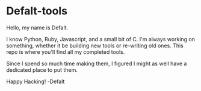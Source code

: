 # Defalt-tools
Hello, my name is Defalt.

I know Python, Ruby, Javascript, and a small bit of C. I'm always working on something, whether it be building new tools or re-writing
old ones. This repo is where you'll find all my completed tools. 

Since I spend so much time making them, I figured I might as well have a dedicated place to put them.

Happy Hacking!
-Defalt
